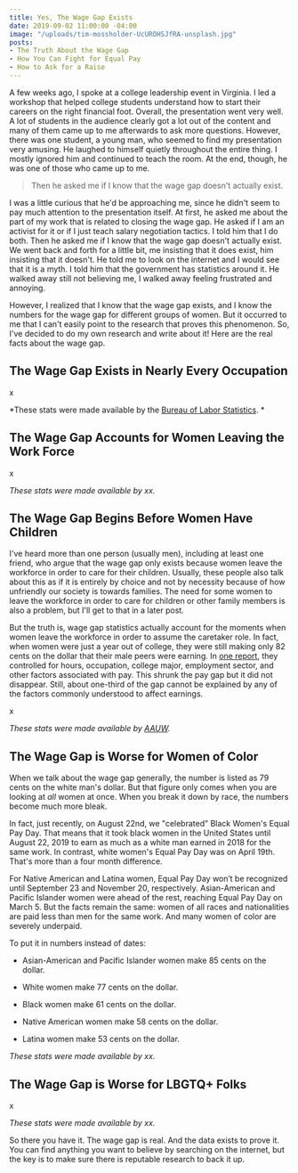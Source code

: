 ```yaml
---
title: Yes, The Wage Gap Exists
date: 2019-09-02 11:00:00 -04:00
image: "/uploads/tim-mossholder-UcUROHSJfRA-unsplash.jpg"
posts:
- The Truth About the Wage Gap
- How You Can Fight for Equal Pay
- How to Ask for a Raise
---
```


A few weeks ago, I spoke at a college leadership event in Virginia. I led a workshop that helped college students understand how to start their careers on the right financial foot. Overall, the presentation went very well. A lot of students in the audience clearly got a lot out of the content and many of them came up to me afterwards to ask more questions. However, there was one student, a young man, who seemed to find my presentation very amusing. He laughed to himself quietly throughout the entire thing. I mostly ignored him and continued to teach the room. At the end, though, he was one of those who came up to me.

> Then he asked me if I know that the wage gap doesn't actually exist.

I was a little curious that he'd be approaching me, since he didn't seem to pay much attention to the presentation itself. At first, he asked me about the part of my work that is related to closing the wage gap. He asked if I am an activist for it or if I just teach salary negotiation tactics. I told him that I do both. Then he asked me if I know that the wage gap doesn't actually exist. We went back and forth for a little bit, me insisting that it does exist, him insisting that it doesn't. He told me to look on the internet and I would see that it is a myth. I told him that the government has statistics around it. He walked away still not believing me, I walked away feeling frustrated and annoying.

However, I realized that I know that the wage gap exists, and I know the numbers for the wage gap for different groups of women. But it occurred to me that I can't easily point to the research that proves this phenomenon. So, I've decided to do my own research and write about it! Here are the real facts about the wage gap.

## The Wage Gap Exists in Nearly Every Occupation

x

*These stats were made available by the [Bureau of Labor Statistics](https://www.bls.gov/cps/cpsaat39.pdf). *

## The Wage Gap Accounts for Women Leaving the Work Force

x

*These stats were made available by xx.*

## The Wage Gap Begins Before Women Have Children

I've heard more than one person (usually men), including at least one friend, who argue that the wage gap only exists because women leave the workforce in order to care for their children. Usually, these people also talk about this as if it is entirely by choice and not by necessity because of how unfriendly our society is towards families. The need for some women to leave the workforce in order to care for children or other family members is also a problem, but I'll get to that in a later post. 

But the truth is, wage gap statistics actually account for the moments when women leave the workforce in order to assume the caretaker role. In fact, when women were just a year out of college, they were still making only 82 cents on the dollar that their male peers were earning. In [one report](https://www.aauw.org/files/2013/02/graduating-to-a-pay-gap-the-earnings-of-women-and-men-one-year-after-college-graduation.pdf), they controlled for hours, occupation, college major, employment sector, and other factors associated with pay. This shrunk the pay gap but it did not disappear. Still, about one-third of the gap cannot be explained by any of the factors commonly understood to affect earnings.

x

*These stats were made available by [AAUW](https://www.aauw.org/files/2013/02/graduating-to-a-pay-gap-the-earnings-of-women-and-men-one-year-after-college-graduation.pdf).*

## The Wage Gap is Worse for Women of Color

When we talk about the wage gap generally, the number is listed as 79 cents on the white man's dollar. But that figure only comes when you are looking at *all* women at once. When you break it down by race, the numbers become much more bleak. 

In fact, just recently, on August 22nd, we "celebrated" Black Women's Equal Pay Day. That means that it took black women in the United States until August 22, 2019 to earn as much as a white man earned in 2018 for the same work. In contrast, white women's Equal Pay Day was on April 19th. That's more than a four month difference.

For Native American and Latina women, Equal Pay Day won’t be recognized until September 23 and November 20, respectively. Asian-American and Pacific Islander women were ahead of the rest, reaching Equal Pay Day on March 5. But the facts remain the same: women of all races and nationalities are paid less than men for the same work. And many women of color are severely underpaid. 

To put it in numbers instead of dates:

* Asian-American and Pacific Islander women make 85 cents on the dollar.

* White women make 77 cents on the dollar.

* Black women make 61 cents on the dollar.

* Native American women make 58 cents on the dollar.

* Latina women make 53 cents on the dollar.

*These stats were made available by xx.*

## The Wage Gap is Worse for LBGTQ\+ Folks

x

*These stats were made available by xx.*

So there you have it. The wage gap is real. And the data exists to prove it. You can find anything you want to believe by searching on the internet, but the key is to make sure there is reputable research to back it up.
